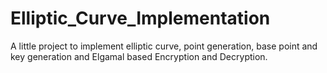 # Elliptic_Curve_Implementation
A little project to implement elliptic curve, point generation, base point and key generation and Elgamal based Encryption and Decryption.
